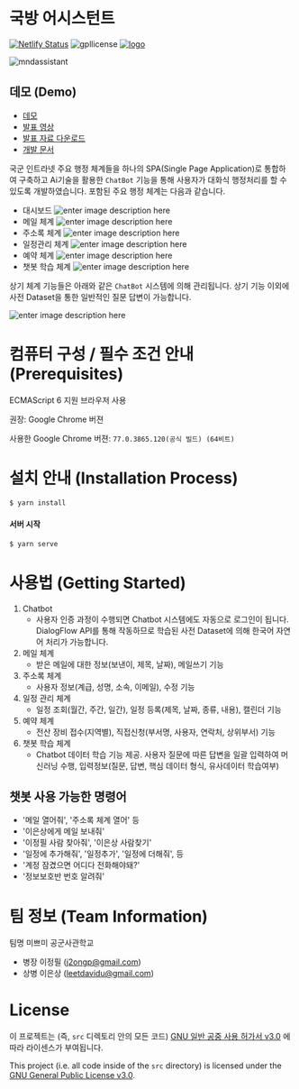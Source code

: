 

# 국방 어시스턴트
[![Netlify Status](https://api.netlify.com/api/v1/badges/be6cda7a-597c-46a7-9963-48ccd75bde65/deploy-status)](https://app.netlify.com/sites/mnd-assistant/deploys) ![gpllicense](https://img.shields.io/badge/license-GPLv3-green.svg) [![logo](https://img.shields.io/badge/logo-Mnd-blue.svg)](http://www.mnd.go.kr/mbshome/mbs/mnd/subview.jsp?id=mnd_060202000000)

![mndassistant](https://raw.githubusercontent.com/osam2019/web_mnd_assistant_team/master/public/mnd_logo.png)

## 데모 (Demo)
- [데모](https://mnd-assistant.netlify.com/)
- [발표 영상](https://youtu.be/Yh3d5xtsPMc)
- [발표 자료 다운로드](https://github.com/osam2019/web_mnd_assistant_team/raw/master/%EA%B5%AD%EB%B0%A9%20%EC%96%B4%EC%8B%9C%EC%8A%A4%ED%84%B4%ED%8A%B8(%ED%8C%80%EB%AA%85%20%EB%AF%B8%EC%81%98%EB%AF%B8)%20%EC%9D%B4%EC%A0%95%ED%95%84%2C%20%EC%9D%B4%EC%9D%80%EC%83%81.pptx)
- [개발 문서](https://github.com/osam2019/web_mnd_assistant_team/blob/master/%EA%B5%AD%EB%B0%A9%20%EC%96%B4%EC%8B%9C%EC%8A%A4%ED%84%B4%ED%8A%B8(%ED%8C%80%EB%AA%85%20%EB%AF%B8%EC%81%98%EB%AF%B8)%20%EC%9D%B4%EC%A0%95%ED%95%84%2C%EC%9D%B4%EC%9D%80%EC%83%81-Dev%20doc(%EA%B0%95%EC%82%AC%ED%99%95%EC%9D%B8%EC%9A%A9).pdf)

국군 인트라넷 주요 행정 체계들을 하나의 SPA(Single Page Application)로 통합하여 구축하고 Ai기술을 활용한 `ChatBot` 기능을 통해 사용자가 대화식 행정처리를 할 수 있도록 개발하였습니다.
포함된 주요 행정 체계는 다음과 같습니다.

- 대시보드
![enter image description here](https://raw.githubusercontent.com/osam2019/web_mnd_assistant_team/master/public/readme/dashboard.png)
- 메일 체계
![enter image description here](https://raw.githubusercontent.com/osam2019/web_mnd_assistant_team/master/public/readme/email.png)
- 주소록 체계
![enter image description here](https://raw.githubusercontent.com/osam2019/web_mnd_assistant_team/master/public/readme/contacts.png)
- 일정관리 체계
![enter image description here](https://raw.githubusercontent.com/osam2019/web_mnd_assistant_team/master/public/readme/calendar.PNG)
- 예약 체계
![enter image description here](https://raw.githubusercontent.com/osam2019/web_mnd_assistant_team/master/public/readme/reservation.png)
- 챗봇 학습 체계
![enter image description here](https://raw.githubusercontent.com/osam2019/web_mnd_assistant_team/master/public/readme/teachai.png)

상기 체계 기능들은 아래와 같은 `ChatBot` 시스템에 의해 관리됩니다.
상기 기능 이외에 사전 Dataset을 통한 일반적인 질문 답변이 가능합니다.

![enter image description here](https://raw.githubusercontent.com/osam2019/web_mnd_assistant_team/master/public/readme/chat1.png)

# 컴퓨터 구성 / 필수 조건 안내 (Prerequisites)
ECMAScript 6 지원 브라우저 사용

권장: Google Chrome 버젼

사용한 Google Chrome 버젼: `77.0.3865.120(공식 빌드) (64비트)`

# 설치 안내 (Installation Process)
```bash
$ yarn install
```

#### 서버 시작
```bash
$ yarn serve
```

# 사용법 (Getting Started)

 1. Chatbot
    - 사용자 인증 과정이 수행되면 Chatbot 시스템에도 자동으로 로그인이 됩니다. DialogFlow API를 통해 작동하므로 학습된 사전 Dataset에 의해 한국어 자연어 처리가 가능합니다.
 2. 메일 체계
	 - 받은 메일에 대한 정보(보낸이, 제목, 날짜), 메일쓰기 기능
 3. 주소록 체계
	 - 사용자 정보(계급, 성명, 소속, 이메일), 수정 기능
 4. 일정 관리 체계
	 - 일정 조회(월간, 주간, 일간), 일정 등록(제목, 날짜, 종류, 내용), 캘린더 기능
 5. 예약 체계
	 - 전산 장비 접수(지역별), 직접신청(부서명, 사용자, 연락처, 상위부서) 기능
 6. 챗봇 학습 체계
	 - Chatbot 데이터 학습 기능 제공. 사용자 질문에 따른 답변을 일괄 입력하여 머신러닝 수행, 입력정보(질문, 답변, 핵심 데이터 형식, 유사데이터 학습여부)

## 챗봇 사용 가능한 명령어
- '메일 열어줘', '주소록 체계 열어' 등
- '이은상에게 메일 보내줘'
- '이정필 사람 찾아줘', '이은상 사람찾기'
- '일정에 추가해줘', '일정추가', '일정에 더해줘', 등
- '계정 잠겼으면 어디다 전화해야돼?'
- '정보보호반 번호 알려줘'

# 팀 정보 (Team Information)

팀명 미쁘미
공군사관학교
* 병장 이정필 (j2ongp@gmail.com)
* 상병 이은상 (leetdavidu@gmail.com)


# License
이 프로젝트는 (즉, `src` 디렉토리 안의 모든 코드) [GNU 일반 공중 사용 허가서 v3.0](https://www.gnu.org/licenses/gpl-3.0.en.html) 에 따라 라이센스가 부여됩니다.

This project (i.e. all code inside of the `src` directory) is licensed under the
[GNU General Public License v3.0](https://www.gnu.org/licenses/gpl-3.0.en.html).
